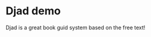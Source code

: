 Djad demo
==================================

Djad is a great book guid system based on the free text!
